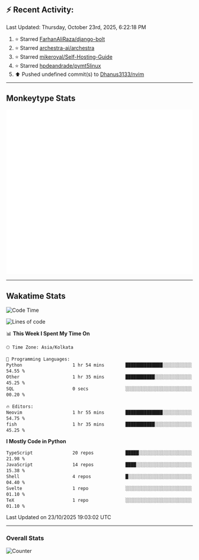 ## :zap: Recent Activity:
<!--RECENT_ACTIVITY:last_update-->
Last Updated: Thursday, October 23rd, 2025, 6:22:18 PM
<!--RECENT_ACTIVITY:last_update_end-->
<!--RECENT_ACTIVITY:start-->
1. ⭐ Starred [FarhanAliRaza/django-bolt](https://github.com/FarhanAliRaza/django-bolt)<br>
2. ⭐ Starred [archestra-ai/archestra](https://github.com/archestra-ai/archestra)<br>
3. ⭐ Starred [mikeroyal/Self-Hosting-Guide](https://github.com/mikeroyal/Self-Hosting-Guide)<br>
4. ⭐ Starred [hpdeandrade/pymt5linux](https://github.com/hpdeandrade/pymt5linux)<br>
5. ⬆️ Pushed undefined commit(s) to [Dhanus3133/nvim](https://github.com/Dhanus3133/nvim)<br>
<!--RECENT_ACTIVITY:end-->

---

## Monkeytype Stats
<a href="https://monkeytype.com/profile/dhanus">
  <img src="https://raw.githubusercontent.com/Dhanus3133/Dhanus3133/monkeytype/monkeytype-lb.svg" alt="Monkeytype Profile" />
</a>

---

## Wakatime Stats
<!--START_SECTION:waka-->
![Code Time](http://img.shields.io/badge/Code%20Time-3%2C126%20hrs%2040%20mins-blue)

![Lines of code](https://img.shields.io/badge/From%20Hello%20World%20I%27ve%20Written-5.0%20million%20lines%20of%20code-blue)

📊 **This Week I Spent My Time On** 

```text
🕑︎ Time Zone: Asia/Kolkata

💬 Programming Languages: 
Python                   1 hr 54 mins        ██████████████░░░░░░░░░░░   54.55 % 
Other                    1 hr 35 mins        ███████████░░░░░░░░░░░░░░   45.25 % 
SQL                      0 secs              ░░░░░░░░░░░░░░░░░░░░░░░░░   00.20 % 

🔥 Editors: 
Neovim                   1 hr 55 mins        ██████████████░░░░░░░░░░░   54.75 % 
fish                     1 hr 35 mins        ███████████░░░░░░░░░░░░░░   45.25 % 
```

**I Mostly Code in Python** 

```text
TypeScript               20 repos            █████░░░░░░░░░░░░░░░░░░░░   21.98 % 
JavaScript               14 repos            ████░░░░░░░░░░░░░░░░░░░░░   15.38 % 
Shell                    4 repos             █░░░░░░░░░░░░░░░░░░░░░░░░   04.40 % 
Svelte                   1 repo              ░░░░░░░░░░░░░░░░░░░░░░░░░   01.10 % 
TeX                      1 repo              ░░░░░░░░░░░░░░░░░░░░░░░░░   01.10 % 
```




 Last Updated on 23/10/2025 19:03:02 UTC
<!--END_SECTION:waka-->
---

### Overall Stats

<img src="https://moe-counter.glitch.me/get/@Dhanus3133?theme=asoul" alt="Counter" />
